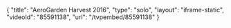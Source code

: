 {
    "title": "AeroGarden Harvest 2016",
    "type": "solo",
    "layout": "iframe-static",
    "videoId": "85591138",
    "url": "\/tvpembed\/85591138"
}